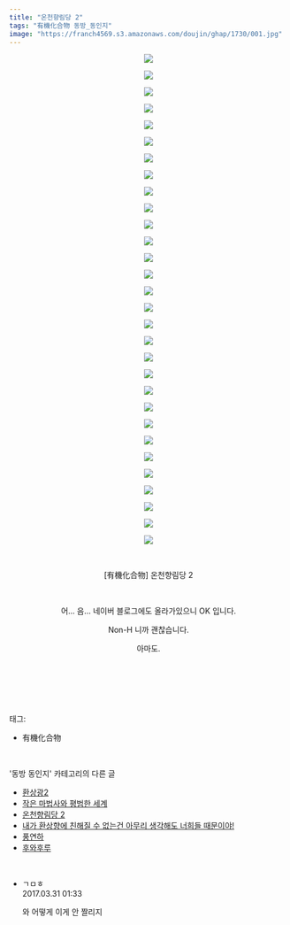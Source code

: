 ```yaml
---
title: "온천향림당 2"
tags: "有機化合物 동방_동인지"
image: "https://franch4569.s3.amazonaws.com/doujin/ghap/1730/001.jpg"
---
```

<div class="article">
<p style="text-align: center; clear: none; float: none;"><img src="{{ site.imgserver2 }}/ghap/1730/001.jpg"/></p>
<p style="text-align: center; clear: none; float: none;"><img src="{{ site.imgserver2 }}/ghap/1730/002.jpg"/></p>
<p style="text-align: center; clear: none; float: none;"><img src="{{ site.imgserver2 }}/ghap/1730/003.jpg"/></p>
<p style="text-align: center; clear: none; float: none;"><img src="{{ site.imgserver2 }}/ghap/1730/004.jpg"/></p>
<p style="text-align: center; clear: none; float: none;"><img src="{{ site.imgserver2 }}/ghap/1730/005.jpg"/></p>
<p style="text-align: center; clear: none; float: none;"><img src="{{ site.imgserver2 }}/ghap/1730/006.jpg"/></p>
<p style="text-align: center; clear: none; float: none;"><img src="{{ site.imgserver2 }}/ghap/1730/007.jpg"/></p>
<p style="text-align: center; clear: none; float: none;"><img src="{{ site.imgserver2 }}/ghap/1730/008.jpg"/></p>
<p style="text-align: center; clear: none; float: none;"><img src="{{ site.imgserver2 }}/ghap/1730/009.jpg"/></p>
<p style="text-align: center; clear: none; float: none;"><img src="{{ site.imgserver2 }}/ghap/1730/010.jpg"/></p>
<p style="text-align: center; clear: none; float: none;"><img src="{{ site.imgserver2 }}/ghap/1730/011.jpg"/></p>
<p style="text-align: center; clear: none; float: none;"><img src="{{ site.imgserver2 }}/ghap/1730/012.jpg"/></p>
<p style="text-align: center; clear: none; float: none;"><img src="{{ site.imgserver2 }}/ghap/1730/013.jpg"/></p>
<p style="text-align: center; clear: none; float: none;"><img src="{{ site.imgserver2 }}/ghap/1730/014.jpg"/></p>
<p style="text-align: center; clear: none; float: none;"><img src="{{ site.imgserver2 }}/ghap/1730/015.jpg"/></p>
<p style="text-align: center; clear: none; float: none;"><img src="{{ site.imgserver2 }}/ghap/1730/016.jpg"/></p>
<p style="text-align: center; clear: none; float: none;"><img src="{{ site.imgserver2 }}/ghap/1730/017.jpg"/></p>
<p style="text-align: center; clear: none; float: none;"><img src="{{ site.imgserver2 }}/ghap/1730/018.jpg"/></p>
<p style="text-align: center; clear: none; float: none;"><img src="{{ site.imgserver2 }}/ghap/1730/019.jpg"/></p>
<p style="text-align: center; clear: none; float: none;"><img src="{{ site.imgserver2 }}/ghap/1730/020.jpg"/></p>
<p style="text-align: center; clear: none; float: none;"><img src="{{ site.imgserver2 }}/ghap/1730/021.jpg"/></p>
<p style="text-align: center; clear: none; float: none;"><img src="{{ site.imgserver2 }}/ghap/1730/022.jpg"/></p>
<p style="text-align: center; clear: none; float: none;"><img src="{{ site.imgserver2 }}/ghap/1730/023.jpg"/></p>
<p style="text-align: center; clear: none; float: none;"><img src="{{ site.imgserver2 }}/ghap/1730/024.jpg"/></p>
<p style="text-align: center; clear: none; float: none;"><img src="{{ site.imgserver2 }}/ghap/1730/025.jpg"/></p>
<p style="text-align: center; clear: none; float: none;"><img src="{{ site.imgserver2 }}/ghap/1730/026.jpg"/></p>
<p style="text-align: center; clear: none; float: none;"><img src="{{ site.imgserver2 }}/ghap/1730/027.jpg"/></p>
<p style="text-align: center; clear: none; float: none;"><img src="{{ site.imgserver2 }}/ghap/1730/028.jpg"/></p>
<p style="text-align: center; clear: none; float: none;"><img src="{{ site.imgserver2 }}/ghap/1730/029.jpg"/></p>
<p style="text-align: center; clear: none; float: none;"><img src="{{ site.imgserver2 }}/ghap/1730/030.jpg"/></p>
<p style="text-align: center; clear: none; float: none;"><br/></p>
<p style="text-align: center; clear: none; float: none;">[有機化合物] 온천향림당 2</p>
<p style="text-align: center; clear: none; float: none;"><br/></p>
<p style="text-align: center; clear: none; float: none;">어... 음... 네이버 블로그에도 올라가있으니 OK 입니다.</p>
<p style="text-align: center; clear: none; float: none;">Non-H 니까 괜찮습니다.</p>
<p style="text-align: center; clear: none; float: none;">아마도.</p>
<p style="text-align: center; clear: none; float: none;"><br/></p>
<p><br/></p>
</div><br/>
<div class="tagTrail">
<p>태그: </p>
<ul>
<li>有機化合物</li>
</ul>
</div><br/>
<div class="another">
<p>'동방 동인지' 카테고리의 다른 글</p>
<ul>
<li><a href="/ghap_1734">환상광2</a></li>
<li><a href="/ghap_1731">작은 마법사와 평범한 세계</a></li>
<li><a href="/ghap_1730">온천향림당 2</a></li>
<li><a href="/ghap_1729">내가 환상향에 친해질 수 없는건 아무리 생각해도 너희들 때문이야!</a></li>
<li><a href="/ghap_1727">풍연하</a></li>
<li><a href="/ghap_1726">후와후루</a></li>
</ul>
</div><br/>
<div class="cb_module cb_fluid">
<div class="cb_wrt cb_profile">
<div class="comment">
<ul>
<li class="cb_thumb_off" id="comment14953643">
<div class="cb_comment_area">
<div class="cb_info_area">
<div class="cb_section">
<span class="cb_nick_name">ㄱㅁㅎ</span>
</div>
<div class="cb_section">
<span class="cb_date">2017.03.31 01:33 </span>
</div>
</div>
<div class="cb_dsc_comment">
<p class="cb_dsc">
											와 어떻게 이게 안 짤리지
										</p>
</div>
</div></li>
</ul>
</div>
</div><!-- commentList close -->
</div><br/>
